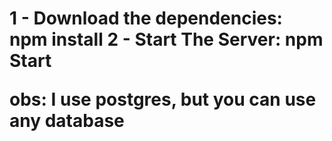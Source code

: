 <h1>1 - Download the dependencies:</h> npm install
2 - Start The Server: npm Start

obs: I use postgres, but you can use any database
